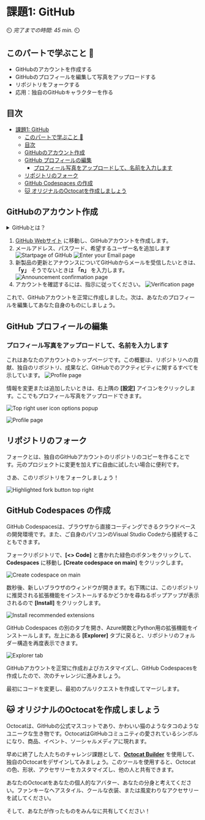 # 課題1: GitHub

⏲️ _完了までの時間: 45 min._ ⏲️

## このパートで学ぶこと 🎯

- GitHubのアカウントを作成する
- GitHubのプロフィールを編集して写真をアップロードする
- リポジトリをフォークする
- 応用：独自のGitHubキャラクターを作る

## 目次

- [課題1: GitHub](#課題1-github)
  - [このパートで学ぶこと 🎯](#このパートで学ぶこと-)
  - [目次](#目次)
  - [GitHubのアカウント作成](#githubのアカウント作成)
  - [GitHub プロフィールの編集](#github-プロフィールの編集)
    - [プロフィール写真をアップロードして、名前を入力します](#プロフィール写真をアップロードして名前を入力します)
  - [リポジトリのフォーク](#リポジトリのフォーク)
  - [GitHub Codespaces の作成](#github-codespaces-の作成)
  - [:cat: オリジナルのOctocatを作成しましょう](#cat-オリジナルのoctocatを作成しましょう)


## GitHubのアカウント作成

<details>
<summary>GitHubとは？</summary>

GitHub is  two things: **Git** and **Hub**.
GitHubを知る上での大事なポイント: **Git** と **Hub**

**Git** はバージョン制御ソフトウェアです。開発者は、変更を追跡することにより、特定のプロジェクトに同時に作業できるようになります。何か問題が発生した場合は、Gitで変更を簡単に元に戻すことができます。

**Hub** はそれ自体が特別なものではありませんが、Gitの上に構築された開発者の「ソーシャルネットワーク」を表しています。GitHubはGitソフトウェアを所有していませんが、Gitに簡単にアクセスしてコラボレーションできるプラットフォームを作成しました。GitHubの画期的な機能は、コードを世界と簡単に共有/表示するか、保管することが非常に簡単になることです。コードをどこに保存するかを心配する必要はもうありません。多くの企業はGitHubアカウントを持っています。GitHubは、ビルトインバージョンコントロールでオンラインでコードを簡単に保存する簡単な方法を提供します。

</details>

1.  [GitHub Webサイト](https://github.com/) に移動し、GitHubアカウントを作成します。
2. メールアドレス、パスワード、希望するユーザー名を追加します
  ![Startpage of GitHub](./images/light/GithubSignUp.png)
  ![Enter your Email page](./images/light/EnterEmail.png)
3. 新製品の更新とアナウンスについてGitHubからメールを受信したいときは、 **「y」** そうでないときは **「n」** を入力します。
  ![Announcement confirmation page](./images/light/NoAnnouncements.png)
4. アカウントを確認するには、指示に従ってください。
  ![Verification page](./images/light/Verification.png)

これで、GitHubアカウントを正常に作成しました。次は、あなたのプロフィールを編集してあなた自身のものにしましょう。

## GitHub プロフィールの編集

### プロフィール写真をアップロードして、名前を入力します

これはあなたのアカウントのトップページです。この概要は、リポジトリへの貢献、独自のリポジトリ、成果など、GitHubでのアクティビティに関するすべてを示しています。
![Profile page](./images/light/AccountFrontpage.png)

情報を変更または追加したいときは、右上隅の **[設定]** アイコンをクリックします。ここでもプロフィール写真をアップロードできます。

![Top right user icon options popup](./images/light/Settings.png)

![Profile page](./images/light/EditProfile.gif)


## リポジトリのフォーク

フォークとは、独自のGitHubアカウントのリポジトリのコピーを作ることです。元のプロジェクトに変更を加えずに自由に試したい場合に便利です。

さあ、このリポジトリをフォークしましょう！

![Highlighted fork button top right](./images/light/ForkTheRepository.png)

## GitHub Codespaces の作成

GitHub Codespacesは、ブラウザから直接コーディングできるクラウドベースの開発環境です。また、ご自身のパソコンのVisual Studio Codeから接続することもできます。

フォークリポジトリで、**[<> Code]** と書かれた緑色のボタンをクリックして、**Codespaces** に移動し **[Create codespace on main]** をクリックします。

![Create codespace on main](./images/light/CreateCodespace.png)


数秒後、新しいブラウザのウィンドウが開きます。右下隅には、このリポジトリに推奨される拡張機能をインストールするかどうかを尋ねるポップアップが表示されるので **[Install]** をクリックします。

![Install recommended extensions](./images/light/InstallRecommendedExtensions.png)


GitHub Codespaces の別のタブを開き、Azure関数とPython用の拡張機能をインストールします。左上にある **[Explorer]** タブに戻ると、リポジトリのフォルダー構造を再度表示できます。

![Explorer tab](./images/light/ExplorerTab.png)

GitHubアカウントを正常に作成およびカスタマイズし、GitHub Codespacesを作成したので、次のチャレンジに進みましょう。

最初にコードを変更し、最初のプルリクエストを作成してマージします。


## :cat: オリジナルのOctocatを作成しましょう

Octocatは、GitHubの公式マスコットであり、かわいい猫のようなタコのようなユニークな生き物です。OctocatはGitHubコミュニティの愛されているシンボルになり、商品、イベント、ソーシャルメディアに現れます。

早めに終了した人たちのチャレンジ課題として、**[Octocat Builder](https://myoctocat.com)** を使用して、独自のOctocatをデザインしてみましょう。このツールを使用すると、Octocatの色、形状、アクセサリーをカスタマイズし、他の人と共有できます。


あなたのOctocatをあなたの個人的なアバター、あなたの分身と考えてください。ファンキーなヘアスタイル、クールな衣装、または風変わりなアクセサリーを試してください。

そして、あなたが作ったものをみんなに共有してください！
